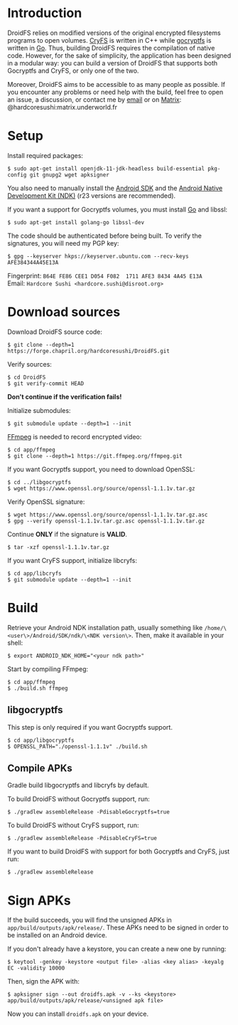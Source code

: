 # Introduction
DroidFS relies on modified versions of the original encrypted filesystems programs to open volumes. [CryFS](https://github.com/cryfs/cryfs) is written in C++ while [gocryptfs](https://github.com/rfjakob/gocryptfs) is written in [Go](https://golang.org). Thus, building DroidFS requires the compilation of native code. However, for the sake of simplicity, the application has been designed in a modular way: you can build a version of DroidFS that supports both Gocryptfs and CryFS, or only one of the two.

Moreover, DroidFS aims to be accessible to as many people as possible. If you encounter any problems or need help with the build, feel free to open an issue, a discussion, or contact me by [email](mailto:hardcore.sushi@disroot.org) or on [Matrix](https://matrix.org): @hardcoresushi:matrix.underworld.fr

# Setup
Install required packages:
```
$ sudo apt-get install openjdk-11-jdk-headless build-essential pkg-config git gnupg2 wget apksigner
```
You also need to manually install the [Android SDK](https://developer.android.com/studio/index.html#command-tools) and the [Android Native Development Kit (NDK)](https://developer.android.com/ndk/downloads) (r23 versions are recommended).

If you want a support for Gocryptfs volumes, you must install [Go](https://golang.org/doc/install) and libssl:
```
$ sudo apt-get install golang-go libssl-dev
```
The code should be authenticated before being built. To verify the signatures, you will need my PGP key:
```
$ gpg --keyserver hkps://keyserver.ubuntu.com --recv-keys AFE384344A45E13A
```
Fingerprint: `B64E FE86 CEE1 D054 F082  1711 AFE3 8434 4A45 E13A` \
Email: `Hardcore Sushi <hardcore.sushi@disroot.org>`

# Download sources
Download DroidFS source code:
```
$ git clone --depth=1 https://forge.chapril.org/hardcoresushi/DroidFS.git
```
Verify sources:
```
$ cd DroidFS
$ git verify-commit HEAD
```
__Don't continue if the verification fails!__

Initialize submodules:
```
$ git submodule update --depth=1 --init
```
[FFmpeg](https://ffmpeg.org) is needed to record encrypted video:
```
$ cd app/ffmpeg
$ git clone --depth=1 https://git.ffmpeg.org/ffmpeg.git
```
If you want Gocryptfs support, you need to download OpenSSL:
```
$ cd ../libgocryptfs
$ wget https://www.openssl.org/source/openssl-1.1.1v.tar.gz
```
Verify OpenSSL signature:
```
$ wget https://www.openssl.org/source/openssl-1.1.1v.tar.gz.asc
$ gpg --verify openssl-1.1.1v.tar.gz.asc openssl-1.1.1v.tar.gz
```
Continue **ONLY** if the signature is **VALID**.
```
$ tar -xzf openssl-1.1.1v.tar.gz
```
If you want CryFS support, initialize libcryfs:
```
$ cd app/libcryfs
$ git submodule update --depth=1 --init
```

# Build
Retrieve your Android NDK installation path, usually something like `/home/\<user\>/Android/SDK/ndk/\<NDK version\>`. Then, make it available in your shell:
```
$ export ANDROID_NDK_HOME="<your ndk path>"
```
Start by compiling FFmpeg:
```
$ cd app/ffmpeg
$ ./build.sh ffmpeg
```
## libgocryptfs
This step is only required if you want Gocryptfs support.
```
$ cd app/libgocryptfs
$ OPENSSL_PATH="./openssl-1.1.1v" ./build.sh
 ```
## Compile APKs
Gradle build libgocryptfs and libcryfs by default.

To build DroidFS without Gocryptfs support, run:
```
$ ./gradlew assembleRelease -PdisableGocryptfs=true
```
To build DroidFS without CryFS support, run:
```
$ ./gradlew assembleRelease -PdisableCryFS=true
```
If you want to build DroidFS with support for both Gocryptfs and CryFS, just run:
```
$ ./gradlew assembleRelease
```

# Sign APKs
If the build succeeds, you will find the unsigned APKs in `app/build/outputs/apk/release/`. These APKs need to be signed in order to be installed on an Android device.

If you don't already have a keystore, you can create a new one by running:
```
$ keytool -genkey -keystore <output file> -alias <key alias> -keyalg EC -validity 10000
```
Then, sign the APK with:
```
$ apksigner sign --out droidfs.apk -v --ks <keystore> app/build/outputs/apk/release/<unsigned apk file>
```
Now you can install `droidfs.apk` on your device.
